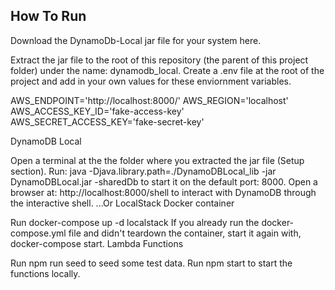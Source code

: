## How To Run

Download the DynamoDb-Local jar file for your system here.

Extract the jar file to the root of this repository (the parent of this project folder) under the name: dynamodb_local.
Create a .env file at the root of the project and add in your own values for these enviornment variables.

AWS_ENDPOINT='http://localhost:8000/'
AWS_REGION='localhost'
AWS_ACCESS_KEY_ID='fake-access-key'
AWS_SECRET_ACCESS_KEY='fake-secret-key'


DynamoDB Local

Open a terminal at the the folder where you extracted the jar file (Setup section).
Run: java -Djava.library.path=./DynamoDBLocal_lib -jar DynamoDBLocal.jar -sharedDb to start it on the default port: 8000.
Open a browser at: http://localhost:8000/shell to interact with DynamoDB through the interactive shell.
...Or LocalStack Docker container

Run docker-compose up -d localstack
If you already run the docker-compose.yml file and didn't teardown the container, start it again with, docker-compose start.
Lambda Functions

Run npm run seed to seed some test data.
Run npm start to start the functions locally.